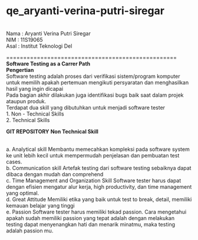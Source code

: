 # qe_aryanti-verina-putri-siregar

<br>Nama : Aryanti Verina Putri Siregar
<br>NIM  : 11S19065
<br>Asal : Institut Teknologi Del

==================================================
<br>**Software Testing as a Carrer Path**
<br>**Pengertian**
<br>Software testing adalah proses dari verifikasi sistem/program komputer untuk memilih apakah pertemuan mengikuti persyaratan dan menghasilkan hasil yang ingin dicapai 
<br>Pada bagian akhir dilakukan juga identifikasi bugs baik saat dalam projek ataupun produk.
<br>Terdapat dua skill yang dibutuhkan untuk menjadi software tester
<br>1. Non - Technical Skills
<br>2. Technical Skills

**GIT REPOSITORY**
<b>Non Technical Skill</b>

<br>a. Analytical skill
Membantu memecahkan kompleksi pada software system ke unit lebih kecil untuk mempermudah penjelasan dan pembuatan test cases.
<br>b. Communication skill
Artefak testing dari software testing sebaiknya dapat dibaca dengan mudah dan comprehend
<br>c. Time Management and Organization Skill
Software tester harus dapat dengan efisien mengatur alur kerja, high productivity, dan time management yang optimal.
<br>d. Great Attitude
Memiliki etika yang baik untuk test to break, detail, memiliki kemauan belajar yang tinggi
<br>e. Passion
Software tester harus memiliki tekad passion. Cara mengetahui apakah sudah memiliki passion yang tepat adalah dengan melakukan testing dapat menyenangkan hati dan menarik minatmu, maka testing adalah passion mu.
